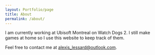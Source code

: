 ```yaml
---
layout: Portfolio/page
title: About
permalink: /about/
---
```


I am currently working at Ubisoft Montreal on Watch Dogs 2. I still make games at home so I use this website to keep track of them.

Feel free to contact me at alexis_lessard@outlook.com.

